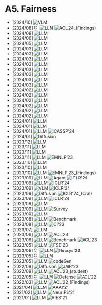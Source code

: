 # A5. Fairness
- [2024/10] **[](https://arxiv.org/abs/2410.06967)** ![VLM](https://img.shields.io/badge/VLM-c7688b)
- [2024/08] **[](https://aclanthology.org/2024.findings-acl.192/)** [<img src="https://github.com/FortAwesome/Font-Awesome/blob/6.x/svgs/brands/github.svg" alt="Code" width="15" height="15">](https://github.com/chuchun8/GenderStance) ![LLM](https://img.shields.io/badge/LLM-589cf4) ![ACL'24_(Findings)](https://img.shields.io/badge/ACL'24_(Findings)-f1b800)
- [2024/08] **[](https://arxiv.org/abs/2408.06569)** ![LLM](https://img.shields.io/badge/LLM-589cf4)
- [2024/06] **[](https://arxiv.org/abs/2406.13925)** ![LLM](https://img.shields.io/badge/LLM-589cf4)
- [2024/05] **[](https://arxiv.org/abs/2405.03098)** ![LLM](https://img.shields.io/badge/LLM-589cf4)
- [2024/03] **[](https://arxiv.org/abs/2403.14633)** ![LLM](https://img.shields.io/badge/LLM-589cf4)
- [2024/03] **[](https://arxiv.org/abs/2403.14727)** ![LLM](https://img.shields.io/badge/LLM-589cf4)
- [2024/03] **[](https://arxiv.org/abs/2403.14409)** ![LLM](https://img.shields.io/badge/LLM-589cf4)
- [2024/03] **[](https://arxiv.org/abs/2403.08743)** ![LLM](https://img.shields.io/badge/LLM-589cf4)
- [2024/03] **[](https://arxiv.org/abs/2403.05518)** ![LLM](https://img.shields.io/badge/LLM-589cf4)
- [2024/03] **[](https://arxiv.org/abs/2403.03121)** ![LLM](https://img.shields.io/badge/LLM-589cf4)
- [2024/03] **[](https://arxiv.org/abs/2403.00180)** ![LLM](https://img.shields.io/badge/LLM-589cf4)
- [2024/03] **[](https://arxiv.org/abs/2403.00277)** ![LLM](https://img.shields.io/badge/LLM-589cf4)
- [2024/02] **[](https://arxiv.org/abs/2402.17389)** ![LLM](https://img.shields.io/badge/LLM-589cf4)
- [2024/02] **[](https://arxiv.org/abs/2402.14875)** ![LLM](https://img.shields.io/badge/LLM-589cf4)
- [2024/02] **[](https://arxiv.org/abs/2402.13954)** ![LLM](https://img.shields.io/badge/LLM-589cf4)
- [2024/02] **[](https://arxiv.org/abs/2402.12150)** ![LLM](https://img.shields.io/badge/LLM-589cf4)
- [2024/02] **[](https://arxiv.org/abs/2402.11190)** ![LLM](https://img.shields.io/badge/LLM-589cf4)
- [2024/02] **[](https://arxiv.org/abs/2402.10436)** ![LLM](https://img.shields.io/badge/LLM-589cf4)
- [2024/01] **[](https://arxiv.org/abs/2401.15585)** ![LLM](https://img.shields.io/badge/LLM-589cf4)
- [2024/01] **[](https://arxiv.org/abs/2401.10016)** ![LLM](https://img.shields.io/badge/LLM-589cf4)
- [2024/01] **[](https://arxiv.org/abs/2401.09783)** ![LLM](https://img.shields.io/badge/LLM-589cf4) ![ICASSP'24](https://img.shields.io/badge/ICASSP'24-f1b800)
- [2024/01] **[](https://arxiv.org/abs/2401.06310)** ![Diffusion](https://img.shields.io/badge/Diffusion-a99cf4)
- [2023/12] **[](https://arxiv.org/abs/2312.06315)** ![LLM](https://img.shields.io/badge/LLM-589cf4)
- [2023/11] **[](https://arxiv.org/abs/2311.09428)** ![LLM](https://img.shields.io/badge/LLM-589cf4)
- [2023/11] **[](https://arxiv.org/abs/2311.18580)** ![LLM](https://img.shields.io/badge/LLM-589cf4)
- [2023/11] **[](https://arxiv.org/abs/2311.18140)** ![LLM](https://img.shields.io/badge/LLM-589cf4) ![EMNLP'23](https://img.shields.io/badge/EMNLP'23-f1b800)
- [2023/10] **[](https://arxiv.org/abs/2310.08780)** ![LLM](https://img.shields.io/badge/LLM-589cf4)
- [2023/10] **[](https://arxiv.org/abs/2310.14607)** ![LLM](https://img.shields.io/badge/LLM-589cf4)
- [2023/10] **[](https://arxiv.org/abs/2310.09219)** ![LLM](https://img.shields.io/badge/LLM-589cf4) ![EMNLP'23_(Findings)](https://img.shields.io/badge/EMNLP'23_(Findings)-f1b800)
- [2023/09] **[](https://openreview.net/forum?id=yoVq2BGQdP)** ![LLM](https://img.shields.io/badge/LLM-589cf4) ![Agent](https://img.shields.io/badge/Agent-87b800) ![ICLR'24](https://img.shields.io/badge/ICLR'24-f1b800)
- [2023/09] **[](https://openreview.net/forum?id=kGteeZ18Ir)** ![LLM](https://img.shields.io/badge/LLM-589cf4) ![ICLR'24](https://img.shields.io/badge/ICLR'24-f1b800)
- [2023/09] **[](https://openreview.net/forum?id=HXoq9EqR9e)** ![VLM](https://img.shields.io/badge/VLM-c7688b) ![ICLR'24](https://img.shields.io/badge/ICLR'24-f1b800)
- [2023/09] **[](https://openreview.net/forum?id=hnrB5YHoYu)** ![Diffusion](https://img.shields.io/badge/Diffusion-a99cf4) ![ICLR'24_(Oral)](https://img.shields.io/badge/ICLR'24_(Oral)-f1b800)
- [2023/09] **[](https://openreview.net/forum?id=SQGUDc9tC8)** ![LLM](https://img.shields.io/badge/LLM-589cf4) ![ICLR'24](https://img.shields.io/badge/ICLR'24-f1b800)
- [2023/09] **[](https://arxiv.org/abs/2309.08836)** ![LLM](https://img.shields.io/badge/LLM-589cf4)
- [2023/09] **[](https://arxiv.org/abs/2309.00770)** ![LLM](https://img.shields.io/badge/LLM-589cf4) ![Survey](https://img.shields.io/badge/Survey-87b800)
- [2023/09] **[](https://arxiv.org/abs/2309.14504)** ![LLM](https://img.shields.io/badge/LLM-589cf4)
- [2023/08] **[](https://arxiv.org/abs/2308.10397)** ![LLM](https://img.shields.io/badge/LLM-589cf4) ![Benchmark](https://img.shields.io/badge/Benchmark-87b800)
- [2023/08] **[](https://arxiv.org/abs/2308.14921)** ![LLM](https://img.shields.io/badge/LLM-589cf4) ![CI'23](https://img.shields.io/badge/CI'23-f1b800)
- [2023/07] **[](https://arxiv.org/abs/2307.00101)** ![LLM](https://img.shields.io/badge/LLM-589cf4)
- [2023/06] **[](https://arxiv.org/abs/2306.01857)** ![LLM](https://img.shields.io/badge/LLM-589cf4) ![ACL'23](https://img.shields.io/badge/ACL'23-f1b800)
- [2023/06] **[](https://arxiv.org/abs/2306.15087)** ![LLM](https://img.shields.io/badge/LLM-589cf4) ![Benchmark](https://img.shields.io/badge/Benchmark-87b800) ![ACL'23](https://img.shields.io/badge/ACL'23-f1b800)
- [2023/05] **[](https://arxiv.org/abs/2305.12434)** ![LLM](https://img.shields.io/badge/LLM-589cf4) ![FSE'23](https://img.shields.io/badge/FSE'23-f1b800)
- [2023/05] **[](https://arxiv.org/abs/2305.07609)** [<img src="https://github.com/FortAwesome/Font-Awesome/blob/6.x/svgs/brands/github.svg" alt="Code" width="15" height="15">](https://github.com/jizhi-zhang/FaiRLLM) ![LLM](https://img.shields.io/badge/LLM-589cf4) ![Recsys'23](https://img.shields.io/badge/Recsys'23-f1b800)
- [2023/05] **[](https://arxiv.org/abs/2305.17926)** [<img src="https://github.com/FortAwesome/Font-Awesome/blob/6.x/svgs/brands/github.svg" alt="Code" width="15" height="15">](https://github.com/i-Eval/FairEval) ![LLM](https://img.shields.io/badge/LLM-589cf4)
- [2023/05] **[](https://arxiv.org/abs/2305.15377)** ![LLM](https://img.shields.io/badge/LLM-589cf4) ![codeGen](https://img.shields.io/badge/codeGen-87b800)
- [2022/09] **[](https://arxiv.org/abs/2209.08891)** ![Diffusion](https://img.shields.io/badge/Diffusion-a99cf4) ![JAIR'23](https://img.shields.io/badge/JAIR'23-f1b800)
- [2022/09] **[](https://arxiv.org/abs/2209.12106)** ![LLM](https://img.shields.io/badge/LLM-589cf4) ![ACL'23_(student)](https://img.shields.io/badge/ACL'23_(student)-f1b800)
- [2022/05] **[](https://aclanthology.org/2022.acl-long.72/)** [<img src="https://github.com/FortAwesome/Font-Awesome/blob/6.x/svgs/brands/github.svg" alt="Code" width="15" height="15">](https://github.com/Irenehere/Auto-Debias) ![LLM](https://img.shields.io/badge/LLM-589cf4) ![Defense](https://img.shields.io/badge/Defense-87b800) ![ACL'22](https://img.shields.io/badge/ACL'22-f1b800)
- [2022/03] **[](https://arxiv.org/abs/2203.12574)** ![LLM](https://img.shields.io/badge/LLM-589cf4) ![ACL'22_(Findings)](https://img.shields.io/badge/ACL'22_(Findings)-f1b800)
- [2021/04] **[](https://arxiv.org/abs/2104.14795)** ![LLM](https://img.shields.io/badge/LLM-589cf4) ![AAAI'21](https://img.shields.io/badge/AAAI'21-f1b800)
- [2021/02] **[](https://arxiv.org/abs/2102.04130)** ![LLM](https://img.shields.io/badge/LLM-589cf4) ![NeurIPS'21](https://img.shields.io/badge/NeurIPS'21-f1b800)
- [2021/01] **[](https://arxiv.org/abs/2101.05783)** ![LLM](https://img.shields.io/badge/LLM-589cf4) ![AIES'21](https://img.shields.io/badge/AIES'21-f1b800)
